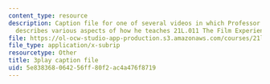 ```yaml
---
content_type: resource
description: Caption file for one of several videos in which Professor David Thorburn
  describes various aspects of how he teaches 21L.011 The Film Experience.
file: https://ol-ocw-studio-app-production.s3.amazonaws.com/courses/21l-011-the-film-experience-fall-2013/5e838368064256ff80f2ac4a476f8719_r8quwPWwurA.vtt
file_type: application/x-subrip
resourcetype: Other
title: 3play caption file
uid: 5e838368-0642-56ff-80f2-ac4a476f8719
---
```

